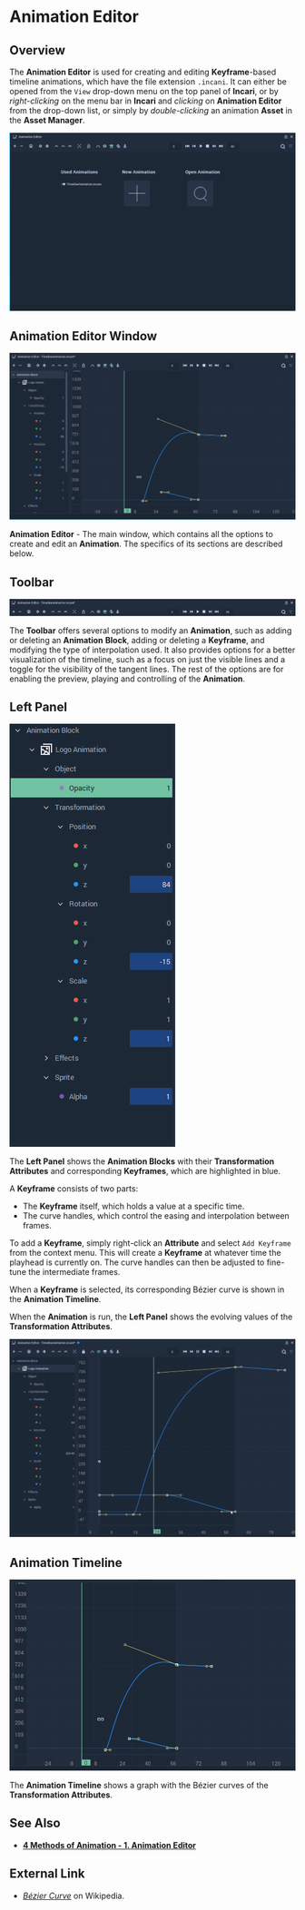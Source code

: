 # Animation Editor

## Overview

The **Animation Editor** is used for creating and editing **Keyframe**-based timeline animations, which have the file extension `.incani`. It can either be opened from the `View` drop-down menu on the top panel of **Incari**, or by _right-clicking_ on the menu bar in **Incari** and _clicking_ on **Animation Editor** from the drop-down list, or simply by _double-clicking_ an animation **Asset** in the **Asset Manager**.

![](../.gitbook/assets/animation-editor2.png)

## Animation Editor Window

![](../.gitbook/assets/animation-editor3.png)

**Animation Editor** - The main window, which contains all the options to create and edit an **Animation**. The specifics of its sections are described below.

## Toolbar

![](../.gitbook/assets/animation-editor-top-panel.png)

The **Toolbar** offers several options to modify an **Animation**, such as adding or deleting an **Animation** **Block**, adding or deleting a **Keyframe**, and modifying the type of interpolation used. It also provides options for a better visualization of the timeline, such as a focus on just the visible lines and a toggle for the visibility of the tangent lines. The rest of the options are for enabling the preview, playing and controlling of the **Animation**.

## Left Panel

![](../.gitbook/assets/animation-editor-left-panel-2.png)

The **Left Panel** shows the **Animation Blocks** with their **Transformation Attributes** and corresponding **Keyframes**, which are highlighted in blue.

A **Keyframe** consists of two parts:

* The **Keyframe** itself, which holds a value at a specific time.
* The curve handles, which control the easing and interpolation between frames.

To add a **Keyframe**, simply right-click an **Attribute** and select `Add Keyframe` from the context menu. This will create a **Keyframe** at whatever time the playhead is currently on. The curve handles can then be adjusted to fine-tune the intermediate frames.

When a **Keyframe** is selected, its corresponding Bézier curve is shown in the **Animation Timeline**.

When the **Animation** is run, the **Left Panel** shows the evolving values of the **Transformation Attributes**.

![](../.gitbook/assets/anim-editor-run.gif)

## Animation Timeline

![](../.gitbook/assets/animation-editor-central.png)

The **Animation Timeline** shows a graph with the Bézier curves of the **Transformation Attributes**.

## See Also

* [**4 Methods of Animation - 1. Animation Editor**](../demo-projects/4-methods-of-animation.md#1-animation-editor)

## External Link

* [_Bézier Curve_](https://en.wikipedia.org/wiki/B%C3%A9zier_curve) on Wikipedia.

